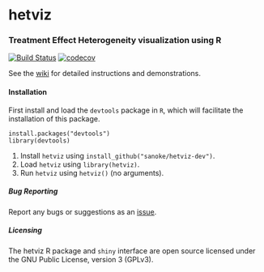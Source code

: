# hetviz
### Treatment Effect Heterogeneity visualization using R

[![Build Status](https://travis-ci.org/sanoke/hetviz.svg?branch=master)](https://travis-ci.org/sanoke/hetviz)
[![codecov](https://codecov.io/gh/sanoke/hetviz/branch/master/graph/badge.svg)](https://codecov.io/gh/sanoke/hetviz-)

See the [wiki](https://github.com/sanoke/hetviz/wiki) for detailed instructions and demonstrations.

#### Installation

First install and load the `devtools` package in `R`, which will facilitate the installation of this package.
```
install.packages("devtools")
library(devtools)
```

1. Install `hetviz` using `install_github("sanoke/hetviz-dev")`.
2. Load `hetviz` using `library(hetviz)`.
3. Run `hetviz` using `hetviz()` (no arguments).


##### Bug Reporting

Report any bugs or suggestions as an [issue](https://github.com/sanoke/hetviz/issues).

##### Licensing

The hetviz R package and `shiny` interface are open source licensed under the GNU Public License, version 3 (GPLv3).